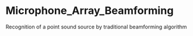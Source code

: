 # Microphone_Array_Beamforming
Recognition of a point sound source by traditional beamforming algorithm
